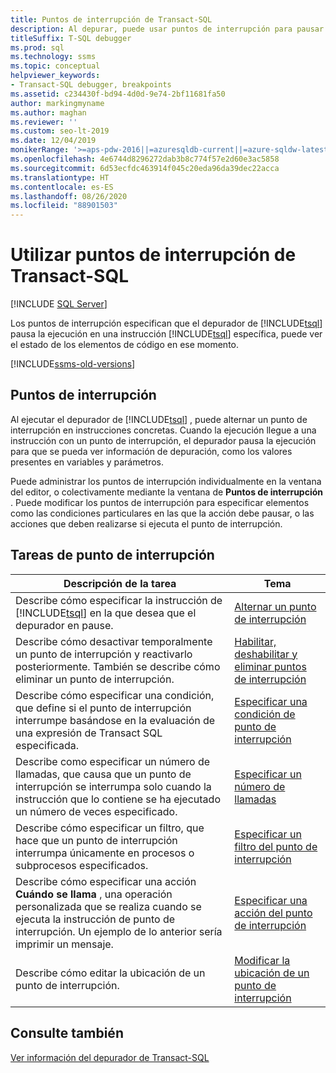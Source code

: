 ```yaml
---
title: Puntos de interrupción de Transact-SQL
description: Al depurar, puede usar puntos de interrupción para pausar la ejecución según sea necesario. Busque aquí una lista de tareas de punto de interrupción con vínculos a artículos en los que se describen.
titleSuffix: T-SQL debugger
ms.prod: sql
ms.technology: ssms
ms.topic: conceptual
helpviewer_keywords:
- Transact-SQL debugger, breakpoints
ms.assetid: c234430f-bd94-4d0d-9e74-2bf11681fa50
author: markingmyname
ms.author: maghan
ms.reviewer: ''
ms.custom: seo-lt-2019
ms.date: 12/04/2019
monikerRange: '>=aps-pdw-2016||=azuresqldb-current||=azure-sqldw-latest||>=sql-server-2016||=sqlallproducts-allversions||>=sql-server-linux-2017||=azuresqldb-mi-current'
ms.openlocfilehash: 4e6744d8296272dab3b8c774f57e2d60e3ac5858
ms.sourcegitcommit: 6d53ecfdc463914f045c20eda96da39dec22acca
ms.translationtype: HT
ms.contentlocale: es-ES
ms.lasthandoff: 08/26/2020
ms.locfileid: "88901503"
---
```

# <a name="transact-sql-breakpoints"></a>Utilizar puntos de interrupción de Transact-SQL

 [!INCLUDE [SQL Server](../../includes/applies-to-version/sqlserver.md)]

Los puntos de interrupción especifican que el depurador de [!INCLUDE[tsql](../../includes/tsql-md.md)] pausa la ejecución en una instrucción [!INCLUDE[tsql](../../includes/tsql-md.md)] específica, puede ver el estado de los elementos de código en ese momento.

[!INCLUDE[ssms-old-versions](../../includes/ssms-old-versions.md)]

## <a name="breakpoints"></a>Puntos de interrupción

Al ejecutar el depurador de [!INCLUDE[tsql](../../includes/tsql-md.md)] , puede alternar un punto de interrupción en instrucciones concretas. Cuando la ejecución llegue a una instrucción con un punto de interrupción, el depurador pausa la ejecución para que se pueda ver información de depuración, como los valores presentes en variables y parámetros.

Puede administrar los puntos de interrupción individualmente en la ventana del editor, o colectivamente mediante la ventana de **Puntos de interrupción** . Puede modificar los puntos de interrupción para especificar elementos como las condiciones particulares en las que la acción debe pausar, o las acciones que deben realizarse si ejecuta el punto de interrupción.

## <a name="breakpoint-tasks"></a>Tareas de punto de interrupción  
  
|Descripción de la tarea|Tema|  
|----------------------|-----------|  
|Describe cómo especificar la instrucción de [!INCLUDE[tsql](../../includes/tsql-md.md)] en la que desea que el depurador en pause.|[Alternar un punto de interrupción](../../relational-databases/scripting/toggle-a-breakpoint.md)|  
|Describe cómo desactivar temporalmente un punto de interrupción y reactivarlo posteriormente. También se describe cómo eliminar un punto de interrupción.|[Habilitar, deshabilitar y eliminar puntos de interrupción](../../relational-databases/scripting/enable-disable-and-delete-breakpoints.md)|  
|Describe cómo especificar una condición, que define si el punto de interrupción interrumpe basándose en la evaluación de una expresión de Transact SQL especificada.|[Especificar una condición de punto de interrupción](../../relational-databases/scripting/specify-a-breakpoint-condition.md)|  
|Describe como especificar un número de llamadas, que causa que un punto de interrupción se interrumpa solo cuando la instrucción que lo contiene se ha ejecutado un número de veces especificado.|[Especificar un número de llamadas](../../relational-databases/scripting/specify-a-hit-count.md)|  
|Describe cómo especificar un filtro, que hace que un punto de interrupción interrumpa únicamente en procesos o subprocesos especificados.|[Especificar un filtro del punto de interrupción](../../relational-databases/scripting/specify-a-breakpoint-filter.md)|  
|Describe cómo especificar una acción **Cuándo se llama** , una operación personalizada que se realiza cuando se ejecuta la instrucción de punto de interrupción. Un ejemplo de lo anterior sería imprimir un mensaje.|[Especificar una acción del punto de interrupción](../../relational-databases/scripting/specify-a-breakpoint-action.md)|  
|Describe cómo editar la ubicación de un punto de interrupción.|[Modificar la ubicación de un punto de interrupción](../../relational-databases/scripting/edit-a-breakpoint-location.md)|  
  
## <a name="see-also"></a>Consulte también  
 [Ver información del depurador de Transact-SQL](../../relational-databases/scripting/transact-sql-debugger-information.md)  
  
  
